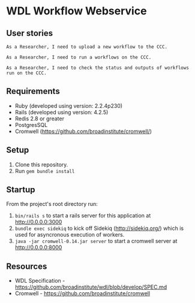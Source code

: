 # WDL Workflow Webservice

## User stories
```
As a Researcher, I need to upload a new workflow to the CCC.

As a Researcher, I need to run a workflows on the CCC.

As a Researcher, I need to check the status and outputs of workflows run on the CCC.
```

## Requirements

* Ruby (developed using version: 2.2.4p230)
* Rails (developed using version: 4.2.5)
* Redis 2.8 or greater
* PostgresSQL
* Cromwell (https://github.com/broadinstitute/cromwell/)

## Setup
1. Clone this repository.
2. Run `gem bundle install`

## Startup
From the project's root directory run:

1. `bin/rails s` to start a rails server for this application at http://0.0.0.0:3000
2. `bundle exec sidekiq` to kick off Sidekiq (http://sidekiq.org/) which is used for asyncronous execution of workers.
3. `java -jar cromwell-0.14.jar server` to start a cromwell server at http://0.0.0.0:8000

## Resources
* WDL Specification - https://github.com/broadinstitute/wdl/blob/develop/SPEC.md
* Cromwell - https://github.com/broadinstitute/cromwell

